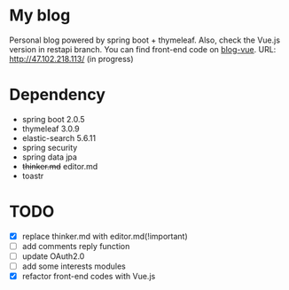 # My blog
Personal blog powered by spring boot + thymeleaf. Also, check the Vue.js version in restapi branch. You can find front-end code on [blog-vue](https://github.com/minatoyukina/blog-vue). URL: http://47.102.218.113/ (in progress)

# Dependency
* spring boot 2.0.5 
* thymeleaf 3.0.9
* elastic-search 5.6.11
* spring security
* spring data jpa
* ~~thinker.md~~ editor.md
* toastr

# TODO
* [x] replace thinker.md with editor.md(!important)
* [ ] add comments reply function
* [ ] update OAuth2.0
* [ ] add some interests modules
* [x] refactor front-end codes with Vue.js
